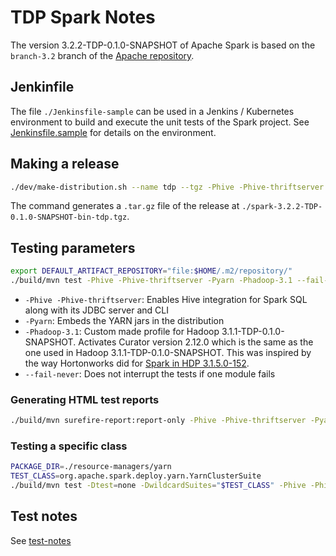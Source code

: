 # TDP Spark Notes

The version 3.2.2-TDP-0.1.0-SNAPSHOT of Apache Spark is based on the `branch-3.2` branch of the [Apache repository](https://github.com/apache/spark/tree/branch-3.2).

## Jenkinfile

The file `./Jenkinsfile-sample` can be used in a Jenkins / Kubernetes environment to build and execute the unit tests of the Spark project. See [Jenkinsfile.sample](Jenkinsfile.sample) for details on the environment.

## Making a release

```bash
./dev/make-distribution.sh --name tdp --tgz -Phive -Phive-thriftserver -Pyarn -Phadoop-3.1
```

The command generates a `.tar.gz` file of the release at `./spark-3.2.2-TDP-0.1.0-SNAPSHOT-bin-tdp.tgz`.

## Testing parameters

```bash
export DEFAULT_ARTIFACT_REPOSITORY="file:$HOME/.m2/repository/"
./build/mvn test -Phive -Phive-thriftserver -Pyarn -Phadoop-3.1 --fail-never
```

- `-Phive -Phive-thriftserver`: Enables Hive integration for Spark SQL along with its JDBC server and CLI
- `-Pyarn`: Embeds the YARN jars in the distribution
- `-Phadoop-3.1`: Custom made profile for Hadoop 3.1.1-TDP-0.1.0-SNAPSHOT. Activates Curator version 2.12.0 which is the same as the one used in Hadoop 3.1.1-TDP-0.1.0-SNAPSHOT. This was inspired by the way Hortonworks did for [Spark in HDP 3.1.5.0-152](https://github.com/hortonworks/spark2-release/blob/HDP-3.1.5.0-152-tag/pom.xml).
- `--fail-never`: Does not interrupt the tests if one module fails

### Generating HTML test reports

```bash
./build/mvn surefire-report:report-only -Phive -Phive-thriftserver -Pyarn -Phadoop-3.1
```

### Testing a specific class

```bash
PACKAGE_DIR=./resource-managers/yarn
TEST_CLASS=org.apache.spark.deploy.yarn.YarnClusterSuite
./build/mvn test -Dtest=none -DwildcardSuites="$TEST_CLASS" -Phive -Phive-thriftserver -Pyarn -Phadoop-3.1 -pl "$PACKAGE_DIR"
```

## Test notes

See [test-notes](./test-notes.md)
